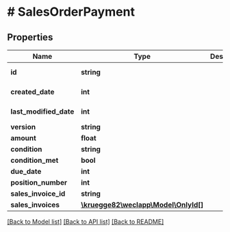 # # SalesOrderPayment

## Properties

Name | Type | Description | Notes
------------ | ------------- | ------------- | -------------
**id** | **string** |  | [optional] [readonly]
**created_date** | **int** |  | [optional] [readonly]
**last_modified_date** | **int** |  | [optional] [readonly]
**version** | **string** |  | [optional]
**amount** | **float** |  | [optional]
**condition** | **string** |  | [optional]
**condition_met** | **bool** |  | [optional]
**due_date** | **int** |  | [optional]
**position_number** | **int** |  | [optional]
**sales_invoice_id** | **string** |  | [optional]
**sales_invoices** | [**\kruegge82\weclapp\Model\OnlyId[]**](OnlyId.md) |  | [optional]

[[Back to Model list]](../../README.md#models) [[Back to API list]](../../README.md#endpoints) [[Back to README]](../../README.md)
